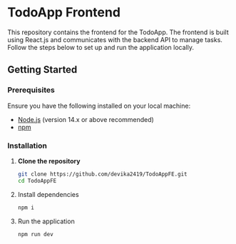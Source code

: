 # TodoApp Frontend

This repository contains the frontend for the TodoApp. The frontend is built using React.js and communicates with the backend API to manage tasks. Follow the steps below to set up and run the application locally.

## Getting Started

### Prerequisites

Ensure you have the following installed on your local machine:

- [Node.js](https://nodejs.org/) (version 14.x or above recommended)
- [npm](https://www.npmjs.com/)

### Installation

1. **Clone the repository**

   ```bash
   git clone https://github.com/devika2419/TodoAppFE.git
   cd TodoAppFE

2. Install dependencies

   ~~~bash
   npm i

3. Run the application

   ~~~bash
   npm run dev
